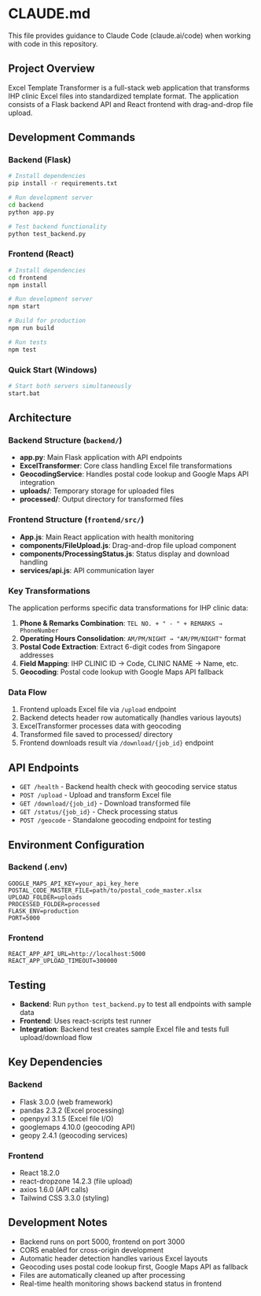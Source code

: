 # CLAUDE.md

This file provides guidance to Claude Code (claude.ai/code) when working with code in this repository.

## Project Overview

Excel Template Transformer is a full-stack web application that transforms IHP clinic Excel files into standardized template format. The application consists of a Flask backend API and React frontend with drag-and-drop file upload.

## Development Commands

### Backend (Flask)
```bash
# Install dependencies
pip install -r requirements.txt

# Run development server
cd backend
python app.py

# Test backend functionality
python test_backend.py
```

### Frontend (React)
```bash
# Install dependencies
cd frontend
npm install

# Run development server
npm start

# Build for production
npm run build

# Run tests
npm test
```

### Quick Start (Windows)
```bash
# Start both servers simultaneously
start.bat
```

## Architecture

### Backend Structure (`backend/`)
- **app.py**: Main Flask application with API endpoints
- **ExcelTransformer**: Core class handling Excel file transformations
- **GeocodingService**: Handles postal code lookup and Google Maps API integration
- **uploads/**: Temporary storage for uploaded files
- **processed/**: Output directory for transformed files

### Frontend Structure (`frontend/src/`)
- **App.js**: Main React application with health monitoring
- **components/FileUpload.js**: Drag-and-drop file upload component
- **components/ProcessingStatus.js**: Status display and download handling
- **services/api.js**: API communication layer

### Key Transformations
The application performs specific data transformations for IHP clinic data:

1. **Phone & Remarks Combination**: `TEL NO. + " - " + REMARKS → PhoneNumber`
2. **Operating Hours Consolidation**: `AM/PM/NIGHT → "AM/PM/NIGHT"` format
3. **Postal Code Extraction**: Extract 6-digit codes from Singapore addresses
4. **Field Mapping**: IHP CLINIC ID → Code, CLINIC NAME → Name, etc.
5. **Geocoding**: Postal code lookup with Google Maps API fallback

### Data Flow
1. Frontend uploads Excel file via `/upload` endpoint
2. Backend detects header row automatically (handles various layouts)
3. ExcelTransformer processes data with geocoding
4. Transformed file saved to processed/ directory
5. Frontend downloads result via `/download/{job_id}` endpoint

## API Endpoints

- `GET /health` - Backend health check with geocoding service status
- `POST /upload` - Upload and transform Excel file
- `GET /download/{job_id}` - Download transformed file
- `GET /status/{job_id}` - Check processing status
- `POST /geocode` - Standalone geocoding endpoint for testing

## Environment Configuration

### Backend (.env)
```
GOOGLE_MAPS_API_KEY=your_api_key_here
POSTAL_CODE_MASTER_FILE=path/to/postal_code_master.xlsx
UPLOAD_FOLDER=uploads
PROCESSED_FOLDER=processed
FLASK_ENV=production
PORT=5000
```

### Frontend
```
REACT_APP_API_URL=http://localhost:5000
REACT_APP_UPLOAD_TIMEOUT=300000
```

## Testing

- **Backend**: Run `python test_backend.py` to test all endpoints with sample data
- **Frontend**: Uses react-scripts test runner
- **Integration**: Backend test creates sample Excel file and tests full upload/download flow

## Key Dependencies

### Backend
- Flask 3.0.0 (web framework)
- pandas 2.3.2 (Excel processing)
- openpyxl 3.1.5 (Excel file I/O)
- googlemaps 4.10.0 (geocoding API)
- geopy 2.4.1 (geocoding services)

### Frontend
- React 18.2.0
- react-dropzone 14.2.3 (file upload)
- axios 1.6.0 (API calls)
- Tailwind CSS 3.3.0 (styling)

## Development Notes

- Backend runs on port 5000, frontend on port 3000
- CORS enabled for cross-origin development
- Automatic header detection handles various Excel layouts
- Geocoding uses postal code lookup first, Google Maps API as fallback
- Files are automatically cleaned up after processing
- Real-time health monitoring shows backend status in frontend